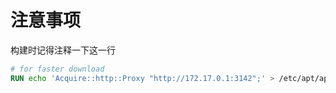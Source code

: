 # 注意事项



构建时记得注释一下这一行
```Dockerfile
# for faster download
RUN echo 'Acquire::http::Proxy "http://172.17.0.1:3142";' > /etc/apt/apt.conf.d/01proxy
```
